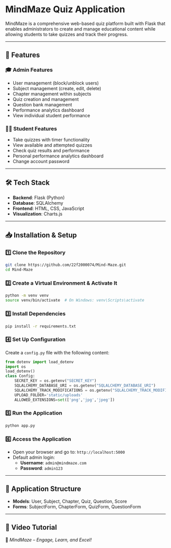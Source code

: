 # MindMaze Quiz Application

MindMaze is a comprehensive web-based quiz platform built with Flask that enables administrators to create and manage educational content while allowing students to take quizzes and track their progress.

---

## 🚀 Features

### 🎓 Admin Features
- User management (block/unblock users)
- Subject management (create, edit, delete)
- Chapter management within subjects
- Quiz creation and management
- Question bank management
- Performance analytics dashboard
- View individual student performance

### 🧑‍🎓 Student Features
- Take quizzes with timer functionality
- View available and attempted quizzes
- Check quiz results and performance
- Personal performance analytics dashboard
- Change account password

---

## 🛠️ Tech Stack
- **Backend**: Flask (Python)
- **Database**: SQLAlchemy
- **Frontend**: HTML, CSS, JavaScript
- **Visualization**: Charts.js

---

## 📥 Installation & Setup

### 1️⃣ Clone the Repository
```bash
git clone https://github.com/22f2000074/Mind-Maze.git
cd Mind-Maze
```

### 2️⃣ Create a Virtual Environment & Activate It
```bash
python -m venv venv
source venv/bin/activate  # On Windows: venv\Scripts\activate
```

### 3️⃣ Install Dependencies
```bash
pip install -r requirements.txt
```

### 4️⃣ Set Up Configuration
Create a `config.py` file with the following content:
```python
from dotenv import load_dotenv
import os
load_dotenv()
class Config:
    SECRET_KEY = os.getenv("SECRET_KEY")
    SQLALCHEMY_DATABASE_URI = os.getenv("SQLALCHEMY_DATABASE_URI")
    SQLALCHEMY_TRACK_MODIFICATIONS = os.getenv("SQLALCHEMY_TRACK_MODIFICATIONS")
    UPLOAD_FOLDER='static/uploads'
    ALLOWED_EXTENSIONS=set(['png','jpg','jpeg'])
```

### 5️⃣ Run the Application
```bash
python app.py
```

### 6️⃣ Access the Application
- Open your browser and go to: `http://localhost:5000`
- Default admin login:
  - **Username**: `admin@mindmaze.com`
  - **Password**: `admin123`

---

## 📂 Application Structure
- **Models**: User, Subject, Chapter, Quiz, Question, Score
- **Forms**: SubjectForm, ChapterForm, QuizForm, QuestionForm

---

## 📸 Video Tutorial


🎯 *MindMaze – Engage, Learn, and Excel!*


